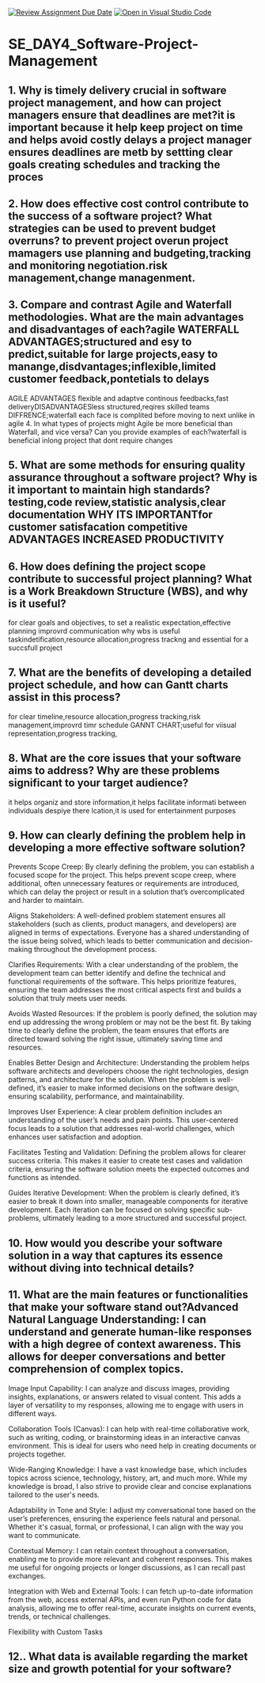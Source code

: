 [![Review Assignment Due Date](https://classroom.github.com/assets/deadline-readme-button-22041afd0340ce965d47ae6ef1cefeee28c7c493a6346c4f15d667ab976d596c.svg)](https://classroom.github.com/a/9pw6JKcu)
[![Open in Visual Studio Code](https://classroom.github.com/assets/open-in-vscode-2e0aaae1b6195c2367325f4f02e2d04e9abb55f0b24a779b69b11b9e10269abc.svg)](https://classroom.github.com/online_ide?assignment_repo_id=18474246&assignment_repo_type=AssignmentRepo)
# SE_DAY4_Software-Project-Management
## 1. Why is timely delivery crucial in software project management, and how can project managers ensure that deadlines are met?it is important because it help keep project on time and helps avoid costly delays a project manager ensures deadlines are metb by settting clear goals creating schedules and tracking the proces
## 2. How does effective cost control contribute to the success of a software project? What strategies can be used to prevent budget overruns? to prevent project overun project mamagers use planning and budgeting,tracking and monitoring negotiation.risk management,change managenment.
## 3. Compare and contrast Agile and Waterfall methodologies. What are the main advantages and disadvantages of each?agile WATERFALL ADVANTAGES;structured and esy to predict,suitable for large projects,easy to manange,disdvantages;inflexible,limited customer feedback,pontetials to delays
AGILE ADVANTAGES flexible and adaptve continous feedbacks,fast deliveryDISADVANTAGESless structured,reqires skilled teams
DIFFRENCE;waterfall each face is complited before moving to next unlike in agile
4. In what types of projects might Agile be more beneficial than Waterfall, and vice versa? Can you provide examples of each?waterfall is beneficial inlong project that dont require changes
## 5. What are some methods for ensuring quality assurance throughout a software project? Why is it important to maintain high standards?testing,code review,statistic analysis,clear documentation WHY ITS IMPORTANTfor customer satisfacation competitive ADVANTAGES INCREASED PRODUCTIVITY
## 6. How does defining the project scope contribute to successful project planning? What is a Work Breakdown Structure (WBS), and why is it useful? 
for clear goals and objectives, to set a realistic expectation,effective planning improvrd communication
why wbs is useful taskindetification,resource allocation,progress trackng and essential for a succsfull project
## 7. What are the benefits of developing a detailed project schedule, and how can Gantt charts assist in this process?
for clear timeline,resource allocation,progress tracking,risk management,improvrd timr schedule
GANNT CHART;useful for viisual representation,progress tracking,
## 8. What are the core issues that your software aims to address? Why are these problems significant to your target audience?
it helps organiz and store information,it helps facilitate informati between individuals despiye there lcation,it is used for entertainment purposes
## 9. How can clearly defining the problem help in developing a more effective software solution?
Prevents Scope Creep: By clearly defining the problem, you can establish a focused scope for the project. This helps prevent scope creep, where additional, often unnecessary features or requirements are introduced, which can delay the project or result in a solution that’s overcomplicated and harder to maintain.

Aligns Stakeholders: A well-defined problem statement ensures all stakeholders (such as clients, product managers, and developers) are aligned in terms of expectations. Everyone has a shared understanding of the issue being solved, which leads to better communication and decision-making throughout the development process.

Clarifies Requirements: With a clear understanding of the problem, the development team can better identify and define the technical and functional requirements of the software. This helps prioritize features, ensuring the team addresses the most critical aspects first and builds a solution that truly meets user needs.

Avoids Wasted Resources: If the problem is poorly defined, the solution may end up addressing the wrong problem or may not be the best fit. By taking time to clearly define the problem, the team ensures that efforts are directed toward solving the right issue, ultimately saving time and resources.

Enables Better Design and Architecture: Understanding the problem helps software architects and developers choose the right technologies, design patterns, and architecture for the solution. When the problem is well-defined, it’s easier to make informed decisions on the software design, ensuring scalability, performance, and maintainability.

Improves User Experience: A clear problem definition includes an understanding of the user’s needs and pain points. This user-centered focus leads to a solution that addresses real-world challenges, which enhances user satisfaction and adoption.

Facilitates Testing and Validation: Defining the problem allows for clearer success criteria. This makes it easier to create test cases and validation criteria, ensuring the software solution meets the expected outcomes and functions as intended.

Guides Iterative Development: When the problem is clearly defined, it’s easier to break it down into smaller, manageable components for iterative development. Each iteration can be focused on solving specific sub-problems, ultimately leading to a more structured and successful project.


## 10. How would you describe your software solution in a way that captures its essence without diving into technical details?
## 11. What are the main features or functionalities that make your software stand out?Advanced Natural Language Understanding: I can understand and generate human-like responses with a high degree of context awareness. This allows for deeper conversations and better comprehension of complex topics.

Image Input Capability: I can analyze and discuss images, providing insights, explanations, or answers related to visual content. This adds a layer of versatility to my responses, allowing me to engage with users in different ways.

Collaboration Tools (Canvas): I can help with real-time collaborative work, such as writing, coding, or brainstorming ideas in an interactive canvas environment. This is ideal for users who need help in creating documents or projects together.

Wide-Ranging Knowledge: I have a vast knowledge base, which includes topics across science, technology, history, art, and much more. While my knowledge is broad, I also strive to provide clear and concise explanations tailored to the user's needs.

Adaptability in Tone and Style: I adjust my conversational tone based on the user’s preferences, ensuring the experience feels natural and personal. Whether it's casual, formal, or professional, I can align with the way you want to communicate.

Contextual Memory: I can retain context throughout a conversation, enabling me to provide more relevant and coherent responses. This makes me useful for ongoing projects or longer discussions, as I can recall past exchanges.

Integration with Web and External Tools: I can fetch up-to-date information from the web, access external APIs, and even run Python code for data analysis, allowing me to offer real-time, accurate insights on current events, trends, or technical challenges.

Flexibility with Custom Tasks

## 12.. What data is available regarding the market size and growth potential for your software?
                                                                                                         
